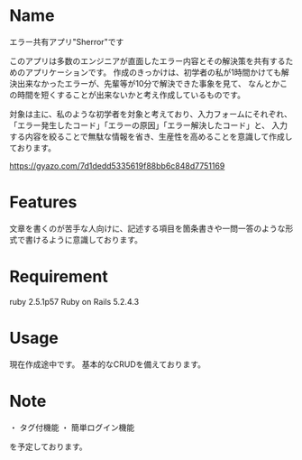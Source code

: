 # Name

エラー共有アプリ"Sherror"です

このアプリは多数のエンジニアが直面したエラー内容とその解決策を共有するためのアプリケーションです。
作成のきっかけは、初学者の私が1時間かけても解決出来なかったエラーが、先輩等が10分で解決できた事象を見て、
なんとかこの時間を短くすることが出来ないかと考え作成しているものです。

対象は主に、私のような初学者を対象と考えており、入力フォームにそれぞれ、「エラー発生したコード」「エラーの原因」「エラー解決したコード」と、
入力する内容を絞ることで無駄な情報を省き、生産性を高めることを意識して作成しております。

https://gyazo.com/7d1dedd5335619f88bb6c848d7751169

# Features

文章を書くのが苦手な人向けに、記述する項目を箇条書きや一問一答のような形式で書けるように意識しております。

# Requirement

ruby 2.5.1p57
Ruby on Rails  5.2.4.3

# Usage

現在作成途中です。
基本的なCRUDを備えております。

# Note
・ タグ付機能
・ 簡単ログイン機能

を予定しております。
